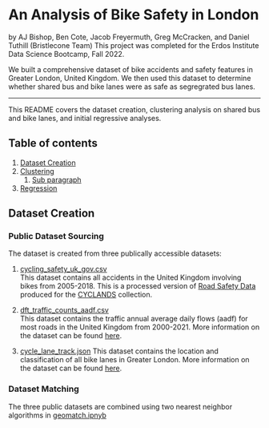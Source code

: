 # An Analysis of Bike Safety in London
by AJ Bishop, Ben Cote, Jacob Freyermuth, Greg McCracken, and Daniel Tuthill (Bristlecone Team)
This project was completed for the Erdos Institute Data Science Bootcamp, Fall 2022.

We built a comprehensive dataset of bike accidents and safety features in Greater London, United Kingdom. We then used this dataset to determine whether shared bus and bike lanes were as safe as segregrated bus lanes.

---

This README covers the dataset creation, clustering analysis on shared bus and bike lanes, and initial regressive analyses.

## Table of contents
1. [Dataset Creation](#dataset)
2. [Clustering](#paragraph1)
    1. [Sub paragraph](#subparagraph1)
3. [Regression](#paragraph2)

## Dataset Creation <a name="dataset"></a>

### Public Dataset Sourcing

The dataset is created from three publically accessible datasets:
1. [cycling_safety_uk_gov.csv](https://zenodo.org/record/5603036#.Y49yTXbMJD9)<br/>
This dataset contains all accidents in the United Kingdom involving bikes from 2005-2018. This is a processed version of [Road Safety Data](https://www.data.gov.uk/dataset/cb7ae6f0-4be6-4935-9277-47e5ce24a11f/road-safety-data) produced for the [CYCLANDS](https://www.nature.com/articles/s41597-022-01333-2) collection.

2. [dft_traffic_counts_aadf.csv](https://roadtraffic.dft.gov.uk/downloads)<br/>
This dataset contains the traffic annual average daily flows (aadf) for most roads in the United Kingdom from 2000-2021. More information on the dataset can be found [here](https://storage.googleapis.com/dft-statistics/road-traffic/all-traffic-data-metadata.pdf).

3. [cycle_lane_track.json](https://cycling.data.tfl.gov.uk/)
This dataset contains the location and classification of all bike lanes in Greater London. More information on the dataset can be found [here](https://cycling.data.tfl.gov.uk/CyclingInfrastructure/documentation/asset_information_guide.pdf).

### Dataset Matching

The three public datasets are combined using two nearest neighbor algorithms in [geomatch.ipnyb]()
